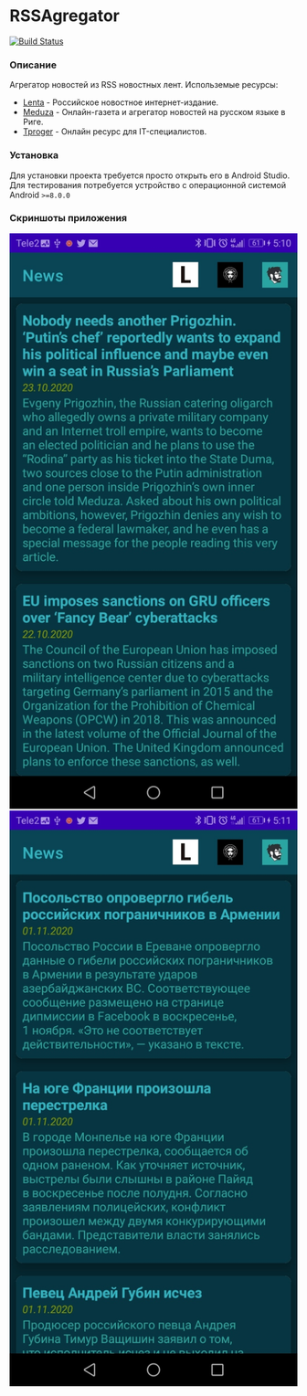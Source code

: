 # RSSAgregator
[![Build Status](https://travis-ci.com/PawMaw/RSSAgregator.svg?branch=master)](https://travis-ci.com/PawMaw/RSSAgregator.svg?branch=master)

### Описание

Агрегатор новостей из RSS новостных лент.
Использемые ресурсы:
- [Lenta] - Российское новостное интернет-издание.
- [Meduza] - Онлайн-газета и агрегатор новостей на русском языке в Риге.
- [Tproger] - Онлайн ресурс для IT-специалистов.

[Lenta]: <https://lenta.ru/>
[Meduza]: <https://meduza.io/>
[Tproger]: <https://tproger.ru/>

### Установка
Для установки проекта требуется просто открыть его в Android Studio.
Для тестирования потребуется устройство с операционной системой Android ```>=8.0.0```

### Скриншоты приложения
![alt text](ntue2GsESE0.jpg "Скриншот 1")
![alt text](o1Hd7KCS6R0.jpg "Скриншот 2")
